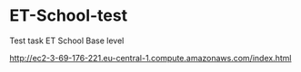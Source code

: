 # ET-School-test
Test task ET School
Base level

http://ec2-3-69-176-221.eu-central-1.compute.amazonaws.com/index.html
